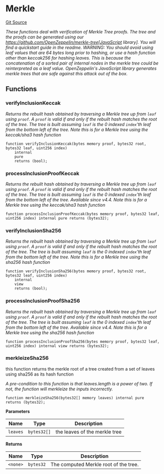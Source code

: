# Merkle
[Git Source](https://github.com/bowenli86/eigenlayer-contracts/blob/0800603ae0e71de6487dd628cace5380fa364f74/src/contracts/libraries/Merkle.sol)

*These functions deal with verification of Merkle Tree proofs.
The tree and the proofs can be generated using our
https://github.com/OpenZeppelin/merkle-tree[JavaScript library].
You will find a quickstart guide in the readme.
WARNING: You should avoid using leaf values that are 64 bytes long prior to
hashing, or use a hash function other than keccak256 for hashing leaves.
This is because the concatenation of a sorted pair of internal nodes in
the merkle tree could be reinterpreted as a leaf value.
OpenZeppelin's JavaScript library generates merkle trees that are safe
against this attack out of the box.*


## Functions
### verifyInclusionKeccak

*Returns the rebuilt hash obtained by traversing a Merkle tree up
from `leaf` using `proof`. A `proof` is valid if and only if the rebuilt
hash matches the root of the tree. The tree is built assuming `leaf` is
the 0 indexed `index`'th leaf from the bottom left of the tree.
Note this is for a Merkle tree using the keccak/sha3 hash function*


```solidity
function verifyInclusionKeccak(bytes memory proof, bytes32 root, bytes32 leaf, uint256 index)
    internal
    pure
    returns (bool);
```

### processInclusionProofKeccak

*Returns the rebuilt hash obtained by traversing a Merkle tree up
from `leaf` using `proof`. A `proof` is valid if and only if the rebuilt
hash matches the root of the tree. The tree is built assuming `leaf` is
the 0 indexed `index`'th leaf from the bottom left of the tree.
_Available since v4.4._
Note this is for a Merkle tree using the keccak/sha3 hash function*


```solidity
function processInclusionProofKeccak(bytes memory proof, bytes32 leaf, uint256 index) internal pure returns (bytes32);
```

### verifyInclusionSha256

*Returns the rebuilt hash obtained by traversing a Merkle tree up
from `leaf` using `proof`. A `proof` is valid if and only if the rebuilt
hash matches the root of the tree. The tree is built assuming `leaf` is
the 0 indexed `index`'th leaf from the bottom left of the tree.
Note this is for a Merkle tree using the sha256 hash function*


```solidity
function verifyInclusionSha256(bytes memory proof, bytes32 root, bytes32 leaf, uint256 index)
    internal
    view
    returns (bool);
```

### processInclusionProofSha256

*Returns the rebuilt hash obtained by traversing a Merkle tree up
from `leaf` using `proof`. A `proof` is valid if and only if the rebuilt
hash matches the root of the tree. The tree is built assuming `leaf` is
the 0 indexed `index`'th leaf from the bottom left of the tree.
_Available since v4.4._
Note this is for a Merkle tree using the sha256 hash function*


```solidity
function processInclusionProofSha256(bytes memory proof, bytes32 leaf, uint256 index) internal view returns (bytes32);
```

### merkleizeSha256

this function returns the merkle root of a tree created from a set of leaves using sha256 as its hash function

*A pre-condition to this function is that leaves.length is a power of two.  If not, the function will merkleize the inputs incorrectly.*


```solidity
function merkleizeSha256(bytes32[] memory leaves) internal pure returns (bytes32);
```
**Parameters**

|Name|Type|Description|
|----|----|-----------|
|`leaves`|`bytes32[]`|the leaves of the merkle tree|

**Returns**

|Name|Type|Description|
|----|----|-----------|
|`<none>`|`bytes32`|The computed Merkle root of the tree.|


